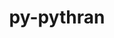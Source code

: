 ---
title: "py-pythran"
layout: cache
categories: [package, v0.20.0]
meta: {"versions": ["0.12.0"], "compilers": ["gcc@=11.1.0", "gcc@=11.3.0", "gcc@=12.1.0"], "oss": ["ubuntu20.04", "ubuntu22.04"], "platforms": ["linux"], "targets": ["ppc64le", "x86_64_v3"], "stacks": ["e4s", "e4s-power", "ml-linux-x86_64-cpu", "ml-linux-x86_64-cuda", "ml-linux-x86_64-rocm", "root", "tutorial"], "num_specs": 8, "num_specs_by_stack": {"e4s-power": 2, "root": 8, "e4s": 1, "ml-linux-x86_64-rocm": 2, "ml-linux-x86_64-cuda": 3, "ml-linux-x86_64-cpu": 3, "tutorial": 1}}
spec_details: [{"hash": "hkyb3qeu3hmlhbrri2gmw7lyfkt5us3x", "compiler": "gcc@=11.1.0", "versions": ["0.12.0"], "os": "ubuntu20.04", "platform": "linux", "target": "ppc64le", "variants": ["build_system=python_pip"], "stacks": ["e4s-power", "root"], "size": "-", "tarball": "https://binaries.spack.io/v0.20.0/build_cache/linux-ubuntu20.04-ppc64le/gcc-11.1.0/py-pythran-0.12.0/linux-ubuntu20.04-ppc64le-gcc-11.1.0-py-pythran-0.12.0-hkyb3qeu3hmlhbrri2gmw7lyfkt5us3x.spack"}, {"hash": "fkdj6eqfbscyze4nmwpktvouvigspoan", "compiler": "gcc@=11.1.0", "versions": ["0.12.0"], "os": "ubuntu20.04", "platform": "linux", "target": "ppc64le", "variants": ["build_system=python_pip"], "stacks": ["e4s-power", "root"], "size": "-", "tarball": "https://binaries.spack.io/v0.20.0/build_cache/linux-ubuntu20.04-ppc64le/gcc-11.1.0/py-pythran-0.12.0/linux-ubuntu20.04-ppc64le-gcc-11.1.0-py-pythran-0.12.0-fkdj6eqfbscyze4nmwpktvouvigspoan.spack"}, {"hash": "omon73phy7zrbdwaoz4nmt6h4lsz5kew", "compiler": "gcc@=11.1.0", "versions": ["0.12.0"], "os": "ubuntu20.04", "platform": "linux", "target": "x86_64_v3", "variants": ["build_system=python_pip"], "stacks": ["e4s", "root"], "size": "-", "tarball": "https://binaries.spack.io/v0.20.0/build_cache/linux-ubuntu20.04-x86_64_v3/gcc-11.1.0/py-pythran-0.12.0/linux-ubuntu20.04-x86_64_v3-gcc-11.1.0-py-pythran-0.12.0-omon73phy7zrbdwaoz4nmt6h4lsz5kew.spack"}, {"hash": "tydx4axkipa5ihqsysynxa7ymcwarr6t", "compiler": "gcc@=11.3.0", "versions": ["0.12.0"], "os": "ubuntu22.04", "platform": "linux", "target": "x86_64_v3", "variants": ["build_system=python_pip"], "stacks": ["ml-linux-x86_64-rocm", "root", "ml-linux-x86_64-cuda", "ml-linux-x86_64-cpu"], "size": "-", "tarball": "https://binaries.spack.io/v0.20.0/build_cache/linux-ubuntu22.04-x86_64_v3/gcc-11.3.0/py-pythran-0.12.0/linux-ubuntu22.04-x86_64_v3-gcc-11.3.0-py-pythran-0.12.0-tydx4axkipa5ihqsysynxa7ymcwarr6t.spack"}, {"hash": "c4lxryfsantfjsinclmy2zryqczh53w2", "compiler": "gcc@=11.3.0", "versions": ["0.12.0"], "os": "ubuntu22.04", "platform": "linux", "target": "x86_64_v3", "variants": ["build_system=python_pip"], "stacks": ["root", "ml-linux-x86_64-cpu"], "size": "-", "tarball": "https://binaries.spack.io/v0.20.0/build_cache/linux-ubuntu22.04-x86_64_v3/gcc-11.3.0/py-pythran-0.12.0/linux-ubuntu22.04-x86_64_v3-gcc-11.3.0-py-pythran-0.12.0-c4lxryfsantfjsinclmy2zryqczh53w2.spack"}, {"hash": "cilkzjqooobg7yujjlt6zzhg3frw66dh", "compiler": "gcc@=11.3.0", "versions": ["0.12.0"], "os": "ubuntu22.04", "platform": "linux", "target": "x86_64_v3", "variants": ["build_system=python_pip"], "stacks": ["ml-linux-x86_64-rocm", "root", "ml-linux-x86_64-cuda", "ml-linux-x86_64-cpu"], "size": "-", "tarball": "https://binaries.spack.io/v0.20.0/build_cache/linux-ubuntu22.04-x86_64_v3/gcc-11.3.0/py-pythran-0.12.0/linux-ubuntu22.04-x86_64_v3-gcc-11.3.0-py-pythran-0.12.0-cilkzjqooobg7yujjlt6zzhg3frw66dh.spack"}, {"hash": "imqq6wtngsucp46lsqgt6x343y5yqcmf", "compiler": "gcc@=11.3.0", "versions": ["0.12.0"], "os": "ubuntu22.04", "platform": "linux", "target": "x86_64_v3", "variants": ["build_system=python_pip"], "stacks": ["root", "ml-linux-x86_64-cuda"], "size": "-", "tarball": "https://binaries.spack.io/v0.20.0/build_cache/linux-ubuntu22.04-x86_64_v3/gcc-11.3.0/py-pythran-0.12.0/linux-ubuntu22.04-x86_64_v3-gcc-11.3.0-py-pythran-0.12.0-imqq6wtngsucp46lsqgt6x343y5yqcmf.spack"}, {"hash": "s6iwj3aen37it5da5xxci7e3fkp3dnd6", "compiler": "gcc@=12.1.0", "versions": ["0.12.0"], "os": "ubuntu22.04", "platform": "linux", "target": "x86_64_v3", "variants": ["build_system=python_pip"], "stacks": ["root", "tutorial"], "size": "-", "tarball": "https://binaries.spack.io/v0.20.0/build_cache/linux-ubuntu22.04-x86_64_v3/gcc-12.1.0/py-pythran-0.12.0/linux-ubuntu22.04-x86_64_v3-gcc-12.1.0-py-pythran-0.12.0-s6iwj3aen37it5da5xxci7e3fkp3dnd6.spack"}]
---